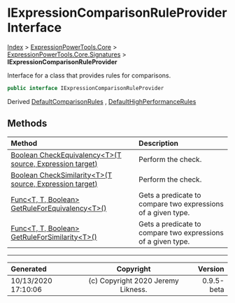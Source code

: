 ﻿# IExpressionComparisonRuleProvider Interface

[Index](../index.md) > [ExpressionPowerTools.Core](ExpressionPowerTools.Core.a.md) > [ExpressionPowerTools.Core.Signatures](ExpressionPowerTools.Core.Signatures.n.md) > **IExpressionComparisonRuleProvider**

Interface for a class that provides rules for comparisons.

```csharp
public interface IExpressionComparisonRuleProvider
```

Derived  [DefaultComparisonRules](ExpressionPowerTools.Core.Comparisons.DefaultComparisonRules.cs.md) ,  [DefaultHighPerformanceRules](ExpressionPowerTools.Core.Comparisons.DefaultHighPerformanceRules.cs.md) 

## Methods

| Method | Description |
| :-- | :-- |
| [Boolean CheckEquivalency&lt;T>(T source, Expression target)](ExpressionPowerTools.Core.Signatures.IExpressionComparisonRuleProvider.CheckEquivalency.m.md) | Perform the check. |
| [Boolean CheckSimilarity&lt;T>(T source, Expression target)](ExpressionPowerTools.Core.Signatures.IExpressionComparisonRuleProvider.CheckSimilarity.m.md) | Perform the check. |
| [Func&lt;T, T, Boolean> GetRuleForEquivalency&lt;T>()](ExpressionPowerTools.Core.Signatures.IExpressionComparisonRuleProvider.GetRuleForEquivalency.m.md) | Gets a predicate to compare two expressions of a given type. |
| [Func&lt;T, T, Boolean> GetRuleForSimilarity&lt;T>()](ExpressionPowerTools.Core.Signatures.IExpressionComparisonRuleProvider.GetRuleForSimilarity.m.md) | Gets a predicate to compare two expressions of a given type. |

---

| Generated | Copyright | Version |
| :-- | :-: | --: |
| 10/13/2020 17:10:06 | (c) Copyright 2020 Jeremy Likness. | 0.9.5-beta |
